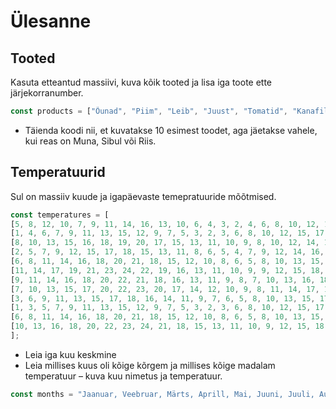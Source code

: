 # Ülesanne
## Tooted
Kasuta etteantud massiivi, kuva kõik tooted ja lisa iga toote ette järjekorranumber.

```js
const products = ["Õunad", "Piim", "Leib", "Juust", "Tomatid", "Kanafilee", "Muna", "Sibul", "Apelsinid", "Riis", "Jogurt", "Kartul", "Kalafilee", "Pasta", "Jogurtijook", "Porgandid", "Virsikud", "Pähklid", "Rosinad", "Kapsas", "Kreeka jogurt", "Veiseliha", "Banaanid", "Oliivid", "Mandlid", "Magus kartul", "Greibid"];
```

* Täienda koodi nii, et kuvatakse 10 esimest toodet, aga jäetakse vahele, kui reas on Muna, Sibul või Riis.

## Temperatuurid
Sul on massiiv kuude ja igapäevaste temepratuuride mõõtmised.

```js
const temperatures = [
[5, 8, 12, 10, 7, 9, 11, 14, 16, 13, 10, 6, 4, 3, 2, 4, 6, 8, 10, 12, 15, 17, 18, 16, 13, 10],
[1, 4, 6, 7, 9, 11, 13, 15, 12, 9, 7, 5, 3, 2, 3, 6, 8, 10, 12, 15, 17, 19, 18, 16, 13, 11],
[8, 10, 13, 15, 16, 18, 19, 20, 17, 15, 13, 11, 10, 9, 8, 10, 12, 14, 16, 18, 20, 22, 21, 18, 16, 14],
[2, 5, 7, 9, 12, 15, 17, 18, 15, 13, 11, 8, 6, 5, 4, 7, 9, 12, 14, 16, 19, 21, 20, 18, 16, 13],
[6, 8, 11, 14, 16, 18, 20, 21, 18, 15, 12, 10, 8, 6, 5, 8, 10, 13, 15, 18, 20, 22, 21, 19, 16, 13],
[11, 14, 17, 19, 21, 23, 24, 22, 19, 16, 13, 11, 10, 9, 9, 12, 15, 18, 20, 23, 25, 27, 26, 24, 21, 18],
[9, 11, 14, 16, 18, 20, 22, 21, 18, 16, 13, 11, 9, 8, 7, 10, 13, 16, 18, 21, 23, 24, 23, 21, 18, 15],
[7, 10, 13, 15, 17, 20, 22, 23, 20, 17, 14, 12, 10, 9, 8, 11, 14, 17, 19, 22, 24, 26, 25, 23, 20, 17],
[3, 6, 9, 11, 13, 15, 17, 18, 16, 14, 11, 9, 7, 6, 5, 8, 10, 13, 15, 17, 19, 21, 20, 18, 15, 12],
[1, 3, 5, 7, 9, 11, 13, 15, 12, 9, 7, 5, 3, 2, 3, 6, 8, 10, 12, 15, 17, 19, 18, 16, 13, 11],
[6, 8, 11, 14, 16, 18, 20, 21, 18, 15, 12, 10, 8, 6, 5, 8, 10, 13, 15, 18, 20, 22, 21, 19, 16, 13],
[10, 13, 16, 18, 20, 22, 23, 24, 21, 18, 15, 13, 11, 10, 9, 12, 15, 18, 20, 23, 25, 27, 26, 24, 21, 18]
];
```

* Leia iga kuu keskmine
* Leia millises kuus oli kõige kõrgem ja millises kõige madalam temperatuur – kuva kuu nimetus ja temperatuur.
```js
const months = "Jaanuar, Veebruar, Märts, Aprill, Mai, Juuni, Juuli, August, September, Oktoober, November, Detsember";
```